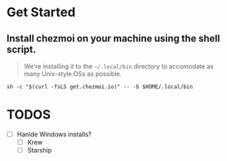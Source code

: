 # Get Started

## Install chezmoi on your machine using the shell script.
> We're installing it to the `~/.local/bin` directory to accomodate as many Unix-style OSs as possible.
```shell
sh -c "$(curl -fsLS get.chezmoi.io)" -- -b $HOME/.local/bin
```



# TODOS

- [ ] Hanlde Windows installs?
  - [ ] Krew
  - [ ] Starship
